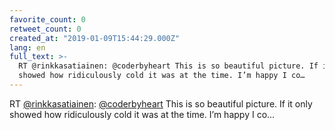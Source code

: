 ```yaml
---
favorite_count: 0
retweet_count: 0
created_at: "2019-01-09T15:44:29.000Z"
lang: en
full_text: >-
  RT @rinkkasatiainen: @coderbyheart This is so beautiful picture. If it only
  showed how ridiculously cold it was at the time. I’m happy I co…
---
```


RT [@rinkkasatiainen](https://twitter.com/rinkkasatiainen):
[@coderbyheart](https://twitter.com/coderbyheart) This is so beautiful picture.
If it only showed how ridiculously cold it was at the time. I’m happy I co…
